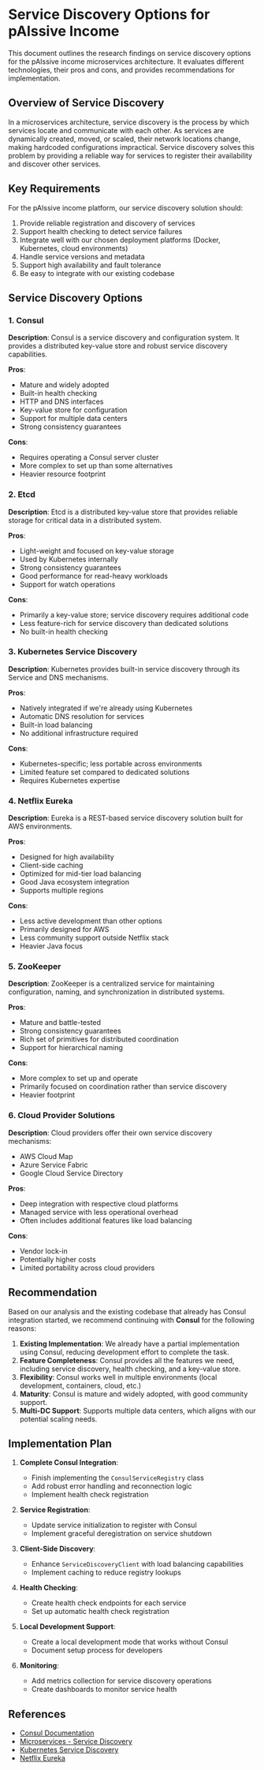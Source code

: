# Service Discovery Options for pAIssive Income

This document outlines the research findings on service discovery options for the pAIssive income microservices architecture. It evaluates different technologies, their pros and cons, and provides recommendations for implementation.

## Overview of Service Discovery

In a microservices architecture, service discovery is the process by which services locate and communicate with each other. As services are dynamically created, moved, or scaled, their network locations change, making hardcoded configurations impractical. Service discovery solves this problem by providing a reliable way for services to register their availability and discover other services.

## Key Requirements

For the pAIssive income platform, our service discovery solution should:

1. Provide reliable registration and discovery of services
2. Support health checking to detect service failures
3. Integrate well with our chosen deployment platforms (Docker, Kubernetes, cloud environments)
4. Handle service versions and metadata
5. Support high availability and fault tolerance
6. Be easy to integrate with our existing codebase

## Service Discovery Options

### 1. Consul

**Description**: Consul is a service discovery and configuration system. It provides a distributed key-value store and robust service discovery capabilities.

**Pros**:
- Mature and widely adopted
- Built-in health checking
- HTTP and DNS interfaces
- Key-value store for configuration
- Support for multiple data centers
- Strong consistency guarantees

**Cons**:
- Requires operating a Consul server cluster
- More complex to set up than some alternatives
- Heavier resource footprint

### 2. Etcd

**Description**: Etcd is a distributed key-value store that provides reliable storage for critical data in a distributed system.

**Pros**:
- Light-weight and focused on key-value storage
- Used by Kubernetes internally
- Strong consistency guarantees
- Good performance for read-heavy workloads
- Support for watch operations

**Cons**:
- Primarily a key-value store; service discovery requires additional code
- Less feature-rich for service discovery than dedicated solutions
- No built-in health checking

### 3. Kubernetes Service Discovery

**Description**: Kubernetes provides built-in service discovery through its Service and DNS mechanisms.

**Pros**:
- Natively integrated if we're already using Kubernetes
- Automatic DNS resolution for services
- Built-in load balancing
- No additional infrastructure required

**Cons**:
- Kubernetes-specific; less portable across environments
- Limited feature set compared to dedicated solutions
- Requires Kubernetes expertise

### 4. Netflix Eureka

**Description**: Eureka is a REST-based service discovery solution built for AWS environments.

**Pros**:
- Designed for high availability
- Client-side caching
- Optimized for mid-tier load balancing
- Good Java ecosystem integration
- Supports multiple regions

**Cons**:
- Less active development than other options
- Primarily designed for AWS
- Less community support outside Netflix stack
- Heavier Java focus

### 5. ZooKeeper

**Description**: ZooKeeper is a centralized service for maintaining configuration, naming, and synchronization in distributed systems.

**Pros**:
- Mature and battle-tested
- Strong consistency guarantees
- Rich set of primitives for distributed coordination
- Support for hierarchical naming

**Cons**:
- More complex to set up and operate
- Primarily focused on coordination rather than service discovery
- Heavier footprint

### 6. Cloud Provider Solutions

**Description**: Cloud providers offer their own service discovery mechanisms:
- AWS Cloud Map
- Azure Service Fabric
- Google Cloud Service Directory

**Pros**:
- Deep integration with respective cloud platforms
- Managed service with less operational overhead
- Often includes additional features like load balancing

**Cons**:
- Vendor lock-in
- Potentially higher costs
- Limited portability across cloud providers

## Recommendation

Based on our analysis and the existing codebase that already has Consul integration started, we recommend continuing with **Consul** for the following reasons:

1. **Existing Implementation**: We already have a partial implementation using Consul, reducing development effort to complete the task.
2. **Feature Completeness**: Consul provides all the features we need, including service discovery, health checking, and a key-value store.
3. **Flexibility**: Consul works well in multiple environments (local development, containers, cloud, etc.)
4. **Maturity**: Consul is mature and widely adopted, with good community support.
5. **Multi-DC Support**: Supports multiple data centers, which aligns with our potential scaling needs.

## Implementation Plan

1. **Complete Consul Integration**:
   - Finish implementing the `ConsulServiceRegistry` class
   - Add robust error handling and reconnection logic
   - Implement health check registration

2. **Service Registration**:
   - Update service initialization to register with Consul
   - Implement graceful deregistration on service shutdown

3. **Client-Side Discovery**:
   - Enhance `ServiceDiscoveryClient` with load balancing capabilities
   - Implement caching to reduce registry lookups

4. **Health Checking**:
   - Create health check endpoints for each service
   - Set up automatic health check registration

5. **Local Development Support**:
   - Create a local development mode that works without Consul
   - Document setup process for developers

6. **Monitoring**:
   - Add metrics collection for service discovery operations
   - Create dashboards to monitor service health

## References

- [Consul Documentation](https://developer.hashicorp.com/consul/docs)
- [Microservices - Service Discovery](https://microservices.io/patterns/service-registry.html)
- [Kubernetes Service Discovery](https://kubernetes.io/docs/concepts/services-networking/service/)
- [Netflix Eureka](https://github.com/Netflix/eureka)